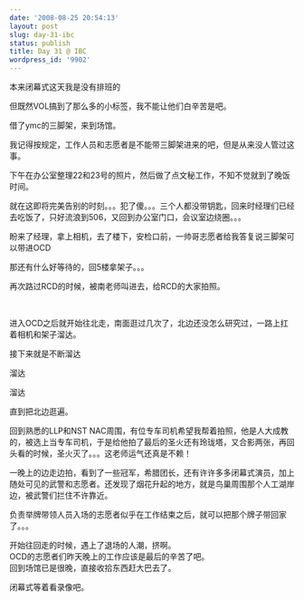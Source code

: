 ```yaml
---
date: '2008-08-25 20:54:13'
layout: post
slug: day-31-ibc
status: publish
title: Day 31 @ IBC
wordpress_id: '9902'
---
```


  
本来闭幕式这天我是没有排班的

但既然VOL搞到了那么多的小标签，我不能让他们白辛苦是吧。

  
借了ymc的三脚架，来到场馆。

  
我记得按规定，工作人员和志愿者是不能带三脚架进来的吧，但是从来没人管过这事。

  
下午在办公室整理22和23号的照片，然后做了点文秘工作，不知不觉就到了晚饭时间。

  
就在这即将完美告别的时刻。。。犯了傻。。。三个人都没带钥匙，回来时经理们已经去吃饭了，只好流浪到506，又回到办公室门口，会议室边绕圈。。。

  
盼来了经理，拿上相机，去了楼下，安检口前，一帅哥志愿者给我答复说三脚架可以带进OCD

  
那还有什么好等待的，回5楼拿架子。。。

  
再次路过RCD的时候，被南老师叫进去，给RCD的大家拍照。

 

  
进入OCD之后就开始往北走，南面逛过几次了，北边还没怎么研究过，一路上扛着相机和架子溜达。

  
接下来就是不断溜达

  
溜达

  
溜达

  
直到把北边逛遍。

  
回到熟悉的LLP和NST NAC周围，有位专车司机希望我帮着拍照，他是人大成教的，被选上当专车司机，于是给他拍了最后的圣火还有玲珑塔，又合影两张，再回头看的时候，圣火灭了。。。这老师运气还真是不赖！

  
一晚上的边走边拍，看到了一些冠军，希腊团长，还有许许多多闭幕式演员，加上随处可见的武警和志愿者。还发现了烟花升起的地方，就是鸟巢周围那个人工湖岸边，被武警们拦住不许靠近。

  
负责举牌带领人员入场的志愿者似乎在工作结束之后，就可以把那个牌子带回家了。。。

  
开始往回走的时候，遇上了退场的人潮，挤啊。  
OCD的志愿者们昨天晚上的工作应该是最后的辛苦了吧。  
回到场馆已是很晚，直接收拾东西赶大巴去了。

  
闭幕式等着看录像吧。
